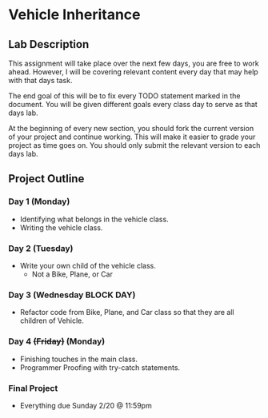 # Vehicle Inheritance

## Lab Description

This assignment will take place over the next few days, you are free to work ahead. However, I will be covering relevant content every day that may help with that days task.

The end goal of this will be to fix every TODO statement marked in the document. You will be given different goals every class day to serve as that days lab.

At the beginning of every new section, you should fork the current version of your project and continue working. This will make it easier to grade your project as time goes on. You should only submit the relevant version to each days lab.

## Project Outline

### Day 1 (Monday)

- Identifying what belongs in the vehicle class.
- Writing the vehicle class.

### Day 2 (Tuesday)

- Write your own child of the vehicle class.
    - Not a Bike, Plane, or Car

### Day 3 (Wednesday BLOCK DAY)

- Refactor code from Bike, Plane, and Car class so that they are all children of Vehicle.

### Day 4 ~~(Friday)~~ (Monday)

- Finishing touches in the main class.
- Programmer Proofing with try-catch statements.

### Final Project

- Everything due Sunday 2/20 @ 11:59pm
